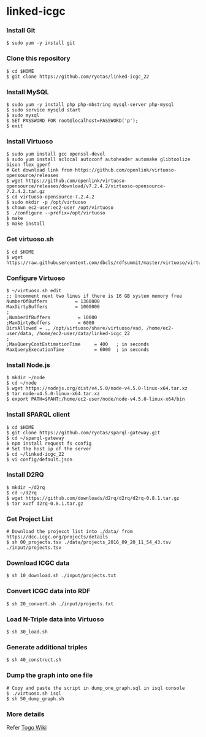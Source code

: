 linked-icgc
===========

### Install Git
    $ sudo yum -y install git

### Clone this repository
    $ cd $HOME  
    $ git clone https://github.com/ryotas/linked-icgc_22

### Install MySQL 
    $ sudo yum -y install php php-mbstring mysql-server php-mysql
    $ sudo service mysqld start
    $ sudo mysql
    $ SET PASSWORD FOR root@localhost=PASSWORD('p');
    $ exit

### Install Virtuoso  
    $ sudo yum install gcc openssl-devel
    $ sudo yum install aclocal autoconf autoheader automake glibtoolize bison flex gperf 
    # Get download link from https://github.com/openlink/virtuoso-opensource/releases
    $ wget https://github.com/openlink/virtuoso-opensource/releases/download/v7.2.4.2/virtuoso-opensource-7.2.4.2.tar.gz
    $ cd virtuoso-opensource-7.2.4.2
    $ sudo mkdir -p /opt/virtuoso
    $ chown ec2-user:ec2-user /opt/virtuoso
    $ ./configure --prefix=/opt/virtuoso
    $ make
    $ make install

### Get virtuoso.sh
    $ cd $HOME
    $ wget https://raw.githubusercontent.com/dbcls/rdfsummit/master/virtuoso/virtuoso.sh

### Configure Virtuoso
    $ ~/virtuoso.sh edit
    ;; Uncomment next two lines if there is 16 GB system memory free
    NumberOfBuffers          = 1360000
    MaxDirtyBuffers          = 1000000
    ;
    ;NumberOfBuffers          = 10000
    ;MaxDirtyBuffers          = 6000
    DirsAllowed = ., /opt/virtuoso/share/virtuoso/vad, /home/ec2-user/data, /home/ec2-user/data/linked-icgc_22
    ;
    ;MaxQueryCostEstimationTime     = 400   ; in seconds
    MaxQueryExecutionTime           = 6000  ; in seconds

### Install Node.js
    $ mkdir ~/node
    $ cd ~/node
    $ wget https://nodejs.org/dist/v4.5.0/node-v4.5.0-linux-x64.tar.xz
    $ tar node-v4.5.0-linux-x64.tar.xz
    $ export PATH=$PAHT:/home/ec2-user/node/node-v4.5.0-linux-x64/bin

### Install SPARQL client
    $ cd $HOME
    $ git clone https://github.com/ryotas/sparql-gateway.git
    $ cd ~/sparql-gateway
    $ npm install request fs config
    # Set the host ip of the server
    $ cd ~/linked-icgc_22
    $ vi config/default.json

### Install D2RQ
    $ mkdir ~/d2rq
    $ cd ~/d2rq
    $ wget https://github.com/downloads/d2rq/d2rq/d2rq-0.8.1.tar.gz
    $ tar xvzf d2rq-0.8.1.tar.gz

### Get Project List
    # Download the projecct list into ./data/ from https://dcc.icgc.org/projects/details
    $ sh 00_projects.tsv ./data/projects_2016_09_20_11_54_43.tsv ./input/projects.tsv

### Download ICGC data  
    $ sh 10_download.sh ./input/projects.txt

### Convert ICGC data into RDF 
    $ sh 20_convert.sh ./input/projects.txt

### Load N-Triple data into Virtuoso
    $ sh 30_load.sh

### Generate additional triples
    $ sh 40_construct.sh 
    
### Dump the graph into one file
    # Copy and paste the script in dump_one_graph.sql in isql console
    $ ./virtuoso.sh isql
    $ sh 50_dump_graph.sh

### More details

Refer [Togo Wiki](http://wiki.lifesciencedb.jp/mw/%E3%81%8C%E3%82%93%E3%82%B2%E3%83%8E%E3%83%A0#Linked_ICGC_.EF.BC.88.E3.83.87.E3.83.BC.E3.82.BF.E7.94.9F.E6.88.90.EF.BC.89.E3.81.AE.E6.89.8B.E9.A0.86)
